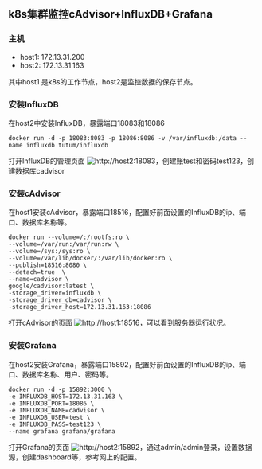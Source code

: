 ## k8s集群监控cAdvisor+InfluxDB+Grafana

### 主机
* host1: 172.13.31.200
* host2: 172.13.31.163

其中host1 是k8s的工作节点，host2是监控数据的保存节点。


### 安装InfluxDB
在host2中安装InfluxDB，暴露端口18083和18086
```
docker run -d -p 18083:8083 -p 18086:8086 -v /var/influxdb:/data --name influxdb tutum/influxdb
```

打开InfluxDB的管理页面 ![http://host2:18083](http://host2:18083])，创建账test和密码test123，创建数据库cadvisor


### 安装cAdvisor
在host1安装cAdvisor，暴露端口18516，配置好前面设置的InfluxDB的ip、端口、数据库名称等。
```
docker run --volume=/:/rootfs:ro \
--volume=/var/run:/var/run:rw \
--volume=/sys:/sys:ro \
--volume=/var/lib/docker/:/var/lib/docker:ro \
--publish=18516:8080 \
--detach=true  \
--name=cadvisor \
google/cadvisor:latest \
-storage_driver=influxdb \
-storage_driver_db=cadvisor \
-storage_driver_host=172.13.31.163:18086 
```
打开cAdvisor的页面 ![http://host1:18516](http://host1:18516])，可以看到服务器运行状况。


### 安装Grafana
在host2安装Grafana，暴露端口15892，配置好前面设置的InfluxDB的ip、端口、数据库名称、用户、密码等。
```
docker run -d -p 15892:3000 \
-e INFLUXDB_HOST=172.13.31.163 \
-e INFLUXDB_PORT=18086 \
-e INFLUXDB_NAME=cadvisor \
-e INFLUXDB_USER=test \
-e INFLUXDB_PASS=test123 \
--name grafana grafana/grafana
```
打开Grafana的页面 ![http://host2:15892](http://host2:15892])，通过admin/admin登录，设置数据源，创建dashboard等，参考网上的配置。
